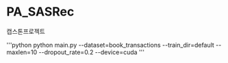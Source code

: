 # PA_SASRec
캡스톤프로젝트

'''python
python main.py --dataset=book_transactions --train_dir=default --maxlen=10 --dropout_rate=0.2 --device=cuda
'''
